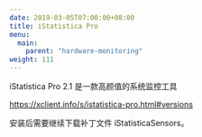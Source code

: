 ```yaml
---
date: 2019-03-05T07:00:00+08:00
title: iStatistica Pro
menu:
  main:
    parent: "hardware-monitoring"
weight: 111
---
```



iStatistica Pro 2.1 是一款高颜值的系统监控工具

https://xclient.info/s/istatistica-pro.html#versions

安装后需要继续下载补丁文件 iStatisticaSensors。